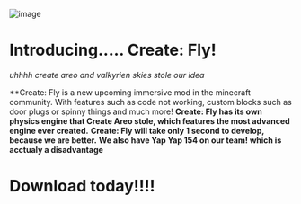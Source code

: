 ![image](https://github.com/user-attachments/assets/56c36b69-6bf3-4503-8a80-80409046418a)

# **Introducing..... Create: Fly!**
_uhhhh create areo and valkyrien skies stole our idea_


**Create: Fly is a new upcoming immersive mod in the minecraft community. With features such as code not working, custom blocks such as door plugs or spinny things and much more!
**Create: Fly has its own physics engine that Create Areo stole, which features the most advanced engine ever created.**
**Create: Fly will take only 1 second to develop, because we are better.**
**We also have Yap Yap 154 on our team! which is acctualy a disadvantage**

# **Download today!!!!**
